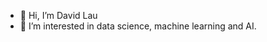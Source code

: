 - 👋 Hi, I’m David Lau
- 👀 I’m interested in data science, machine learning and AI.

<!---
davidlaucw/davidlaucw is a ✨ special ✨ repository because its `README.md` (this file) appears on your GitHub profile.
You can click the Preview link to take a look at your changes.
--->
